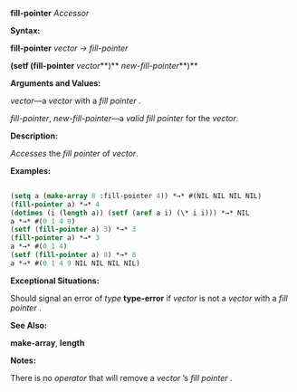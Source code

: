 **fill-pointer** *Accessor* 



**Syntax:** 



**fill-pointer** *vector → fill-pointer* 



**(setf (fill-pointer** *vector***)** *new-fill-pointer***)** 



**Arguments and Values:** 



*vector*—a *vector* with a *fill pointer* . 



*fill-pointer*, *new-fill-pointer*—a *valid fill pointer* for the *vector*. 



**Description:** 



*Accesses* the *fill pointer* of *vector*. 



**Examples:**
```lisp
 
(setq a (make-array 8 :fill-pointer 4)) *→* #(NIL NIL NIL NIL) 
(fill-pointer a) *→* 4 
(dotimes (i (length a)) (setf (aref a i) (\* i i))) *→* NIL 
a *→* #(0 1 4 9) 
(setf (fill-pointer a) 3) *→* 3 
(fill-pointer a) *→* 3 
a *→* #(0 1 4) 
(setf (fill-pointer a) 8) *→* 8 
a *→* #(0 1 4 9 NIL NIL NIL NIL) 

```
**Exceptional Situations:** 



Should signal an error of *type* **type-error** if *vector* is not a *vector* with a *fill pointer* . 



 



 



**See Also:** 



**make-array**, **length** 



**Notes:** 



There is no *operator* that will remove a *vector* ’s *fill pointer* . 



